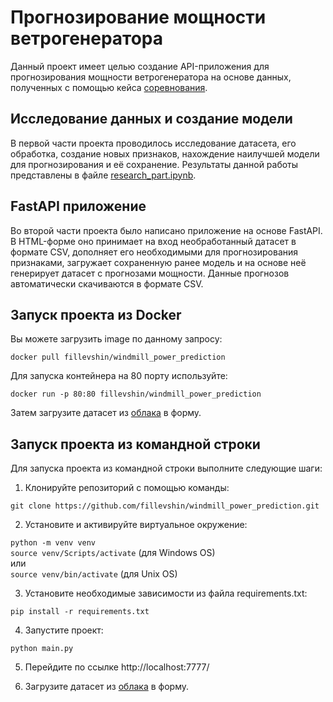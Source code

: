 # Прогнозирование мощности ветрогенератора

Данный проект имеет целью создание API-приложения для прогнозирования мощности ветрогенератора на основе данных, полученных с помощью кейса [соревнования](https://datascience.totalenergies.com/fr/challenge/19/details#tab_brief84).  

## Исследование данных и создание модели

В первой части проекта проводилось исследование датасета, его обработка, создание новых признаков, нахождение наилучшей модели для прогнозирования и её сохранение. Результаты данной работы представлены в файле [research_part.ipynb](https://github.com/Fillevshin/Windmill_power_prediction/blob/main/research_part.ipynb).  

## FastAPI приложение

Во второй части проекта было написано приложение на основе FastAPI. В HTML-форме оно принимает на вход необработанный датасет в формате CSV, дополняет его необходимыми для прогнозирования признаками, загружает сохраненную ранее модель и на основе неё генерирует датасет с прогнозами мощности. Данные прогнозов автоматически скачиваются в формате CSV.  

## Запуск проекта из Docker

Вы можете загрузить image по данному запросу:  

```docker pull fillevshin/windmill_power_prediction```  

Для запуска контейнера на 80 порту используйте:  

```docker run -p 80:80 fillevshin/windmill_power_prediction```

Затем загрузите датасет из [облака](https://disk.yandex.ru/d/li_YKGGwyCZV5Q) в форму.

## Запуск проекта из командной строки

Для запуска проекта из командной строки выполните следующие шаги:  

1. Клонируйте репозиторий с помощью команды:  
    
```git clone https://github.com/fillevshin/windmill_power_prediction.git```

2. Установите и активируйте виртуальное окружение:  

```python -m venv venv```  
```source venv/Scripts/activate``` (для Windows OS)  
или  
```source venv/bin/activate``` (для Unix OS)  

3. Установите необходимые зависимости из файла requirements.txt:  
    
```pip install -r requirements.txt```  

4. Запустите проект:

```python main.py```  

5. Перейдите по ссылке http://localhost:7777/

6. Загрузите датасет из [облака](https://disk.yandex.ru/d/li_YKGGwyCZV5Q) в форму.
